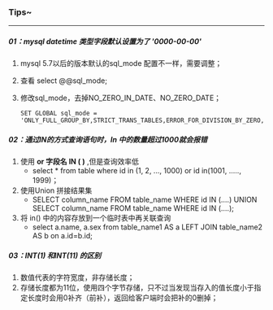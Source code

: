 ### Tips~

------

##### 01：mysql datetime 类型字段默认设置为了 '0000-00-00'

1.  mysql 5.7以后的版本默认的sql_mode 配置不一样，需要调整；

2. 查看  select @@sql_mode;

3. 修改sql_mode，去掉NO_ZERO_IN_DATE、NO_ZERO_DATE；

   ```
   SET GLOBAL sql_mode = 'ONLY_FULL_GROUP_BY,STRICT_TRANS_TABLES,ERROR_FOR_DIVISION_BY_ZERO,NO_AUTO_CREATE_USER,NO_ENGINE_SUBSTITUTION'
   ```


##### 02：通过IN的方式查询语句时，In 中的数量超过1000就会报错

1. 使用 **or 字段名 IN ( )** ,但是查询效率低
   - select * from table where id in (1, 2, ..., 1000) or id in(1001, ....., 1999)；
2. 使用Union 拼接结果集
   - SELECT column_name FROM table_name WHERE id IN (....) UNION SELECT column_name FROM table_name WHERE id IN (....);
3. 将 in() 中的内容存放到一个临时表中再关联查询
   - select a.name, a.sex from table_name1 AS a LEFT JOIN table_name2 AS b on a.id=b.id;  

##### 03：INT(1) 和INT(11) 的区别

1. 数值代表的字符宽度，非存储长度；
2. 存储长度都为11位，使用四个字节存储，只不过当发现当存入的值长度小于指定长度时会用0补齐（前补），返回给客户端时会把补的0删掉；

